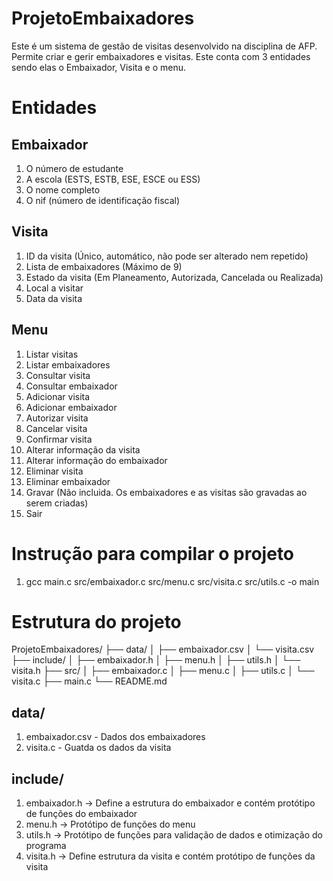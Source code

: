 # ProjetoEmbaixadores
Este é um sistema de gestão de visitas desenvolvido na disciplina de AFP.
Permite criar e gerir embaixadores e visitas. 
Este conta com 3 entidades sendo elas o Embaixador, Visita e o menu.

# Entidades
## Embaixador
1. O número de estudante
2. A escola (ESTS, ESTB, ESE, ESCE ou ESS)
3. O nome completo
4. O nif (número de identificação fiscal)

## Visita
1. ID da visita (Único, automático, não pode ser alterado nem repetido)
2. Lista de embaixadores (Máximo de 9)
3. Estado da visita (Em Planeamento, Autorizada, Cancelada ou Realizada)
4. Local a visitar
5. Data da visita


## Menu
1. Listar visitas
2. Listar embaixadores
3. Consultar visita 
4. Consultar embaixador
5. Adicionar visita
6. Adicionar embaixador
7. Autorizar visita
8. Cancelar visita
9. Confirmar visita
10. Alterar informação da visita
11. Alterar informação do embaixador
12. Eliminar visita
13. Eliminar embaixador
14. Gravar (Não incluida. Os embaixadores e as visitas são gravadas ao serem criadas)
15. Sair

# Instrução para compilar o projeto
1. gcc main.c src/embaixador.c src/menu.c src/visita.c src/utils.c -o main

# Estrutura do projeto
ProjetoEmbaixadores/
├── data/
│   ├── embaixador.csv
│   └── visita.csv
├── include/
│   ├── embaixador.h
│   ├── menu.h
│   ├── utils.h
│   └── visita.h
├── src/
│   ├── embaixador.c
│   ├── menu.c
│   ├── utils.c
│   └── visita.c
├── main.c
└── README.md

## data/
1. embaixador.csv - Dados dos embaixadores
2. visita.c - Guatda os dados da visita

## include/
1. embaixador.h  -> Define a estrutura do embaixador e contém protótipo de funções do embaixador
2. menu.h  -> Protótipo de funções do menu
3. utils.h  -> Protótipo de funções para validação de dados e otimização do programa
4. visita.h  -> Define estrutura da visita e contém protótipo de funções da visita